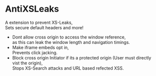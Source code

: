 # AntiXSLeaks
A extension to prevent XS-Leaks,  
Sets secure default headers and more! 

- Dont allow cross origin to access the window reference,  
as this can leak the window length and navigation timings.
- Make iframe embeds opt in,  
Prevents click jacking.
- Block cross origin Initiator if its a protected origin (User must directly vist the origin),  
Stops XS-Search attacks and URL based refected XSS.
